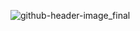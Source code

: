 ![github-header-image_final](https://github.com/user-attachments/assets/f4caedd8-cd17-43b8-b892-dbf2b4db7d94)
